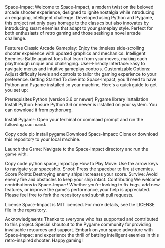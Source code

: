 Space-Impact
Welcome to Space-Impact, a modern twist on the beloved arcade shooter experience, designed to ignite nostalgia while introducing an engaging, intelligent challenge. Developed using Python and Pygame, this project not only pays homage to the classics but also innovates by introducing smart enemies that adapt to your gameplay style. Perfect for both enthusiasts of retro gaming and those seeking a novel arcade challenge.

Features
Classic Arcade Gameplay: Enjoy the timeless side-scrolling shooter experience with updated graphics and mechanics.
Intelligent Enemies: Battle against foes that learn from your moves, making each playthrough unique and challenging.
User-Friendly Interface: Easy to navigate menus and intuitive gameplay controls.
Customizable Options: Adjust difficulty levels and controls to tailor the gaming experience to your preference.
Getting Started
To dive into Space-Impact, you'll need to have Python and Pygame installed on your machine. Here's a quick guide to get you set up:

Prerequisites
Python (version 3.6 or newer)
Pygame library
Installation
Install Python: Ensure Python 3.6 or newer is installed on your system. You can download it from python.org.

Install Pygame: Open your terminal or command prompt and run the following command:

Copy code
pip install pygame
Download Space-Impact: Clone or download this repository to your local machine.

Launch the Game: Navigate to the Space-Impact directory and run the game with:

Copy code
python space_impact.py
How to Play
Move: Use the arrow keys to navigate your spaceship.
Shoot: Press the spacebar to fire at enemies.
Score Points: Destroying enemy ships increases your score.
Survive: Avoid enemy fire and obstacles to keep your ship intact.
Contributing
We welcome contributions to Space-Impact! Whether you're looking to fix bugs, add new features, or improve the game's performance, your help is appreciated. Please feel free to fork the repository and submit pull requests.

License
Space-Impact is MIT licensed. For more details, see the LICENSE file in the repository.

Acknowledgments
Thanks to everyone who has supported and contributed to this project.
Special shoutout to the Pygame community for providing invaluable resources and support.
Embark on your space adventure with Space-Impact and experience the thrill of battling intelligent enemies in this retro-inspired shooter. Happy gaming!
